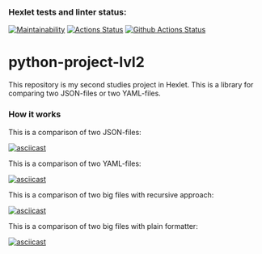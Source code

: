 ### Hexlet tests and linter status:
[![Maintainability](https://api.codeclimate.com/v1/badges/085cd76c08914e156852/maintainability)](https://codeclimate.com/github/Svet-Svet/python-project-lvl2/maintainability)
[![Actions Status](https://github.com/Svet-Svet/python-project-lvl2/workflows/hexlet-check/badge.svg)](https://github.com/Svet-Svet/python-project-lvl2/actions)
[![Github Actions Status](https://github.com/Svet-Svet/python-project-lvl2/workflows/Python%20CI/badge.svg)](https://github.com/Svet-Svet/python-project-lvl2/actions)

# python-project-lvl2

This repository is my second studies project in Hexlet. This is a library for comparing two JSON-files or two YAML-files.


### How it works

This is a comparison of two JSON-files:


[![asciicast](https://asciinema.org/a/vMXOwSBxAi2AglCo5Rgtj7eDm.svg)](https://asciinema.org/a/vMXOwSBxAi2AglCo5Rgtj7eDm)

This is a comparison of two YAML-files:

[![asciicast](https://asciinema.org/a/z6GXRTCjT4tBGLcBGriBi1PKX.svg)](https://asciinema.org/a/z6GXRTCjT4tBGLcBGriBi1PKX)

This is a comparison of two big files with recursive approach:

[![asciicast](https://asciinema.org/a/Qnm0IqofPxkpUl1nJ7ZvLed2E.svg)](https://asciinema.org/a/Qnm0IqofPxkpUl1nJ7ZvLed2E)

This is a comparison of two big files with plain formatter:

[![asciicast](https://asciinema.org/a/utiCdBTgWmqpqFi1pp22PC0ww.svg)](https://asciinema.org/a/utiCdBTgWmqpqFi1pp22PC0ww)


